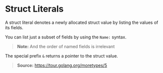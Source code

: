 # Struct Literals

A struct literal denotes a newly allocated struct value by listing the values of its fields.

You can list just a subset of fields by using the `Name:` syntax.

> **Note:** And the order of named fields is irrelevant

The special prefix `&` returns a pointer to the struct value.

> **Source:** https://tour.golang.org/moretypes/5

